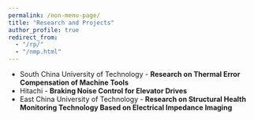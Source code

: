 ```yaml
---
permalink: /non-menu-page/
title: "Research and Projects"
author_profile: true
redirect_from: 
  - "/rp/"
  - "/nmp.html"
---
```


* South China University of Technology - **Research on Thermal Error Compensation of Machine Tools**
* Hitachi - **Braking Noise Control for Elevator Drives**
* East China University of Technology - **Research on Structural Health Monitoring Technology Based on Electrical Impedance Imaging**



